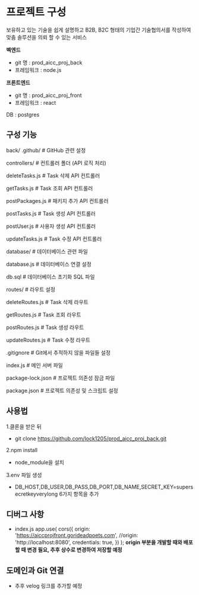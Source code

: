 # 프로젝트 구성 #

보유하고 있는 기술을 쉽게 설명하고 B2B, B2C 형태의 기업간 기술협의서를 작성하여 맞춤 솔루션을 의뢰 할 수 있는 서비스

**벡엔드** 
 - git 명 : prod_aicc_proj_back
 - 프레임워크 : node.js

**프론트엔드** 
 - git 명 : prod_aicc_proj_front
 - 프레임워크 : react

DB : postgres

## 구성 기능 ##

back/
.github/           # GitHub 관련 설정

controllers/       # 컨트롤러 폴더 (API 로직 처리)

deleteTasks.js     # Task 삭제 API 컨트롤러

getTasks.js        # Task 조회 API 컨트롤러

postPackages.js    # 패키지 추가 API 컨트롤러

postTasks.js       # Task 생성 API 컨트롤러

postUser.js        # 사용자 생성 API 컨트롤러

updateTasks.js     # Task 수정 API 컨트롤러

database/              # 데이터베이스 관련 파일

database.js        # 데이터베이스 연결 설정

db.sql             # 데이터베이스 초기화 SQL 파일

routes/                # 라우트 설정

deleteRoutes.js    # Task 삭제 라우트

getRoutes.js       # Task 조회 라우트

postRoutes.js      # Task 생성 라우트

updateRoutes.js    # Task 수정 라우트

.gitignore             # Git에서 추적하지 않을 파일들 설정

index.js               # 메인 서버 파일

package-lock.json      # 프로젝트 의존성 잠금 파일

package.json           # 프로젝트 의존성 및 스크립트 설정

## 사용법 ##
1.클론을 받은 뒤
 - git clone https://github.com/lock1205/prod_aicc_proj_back.git

2.npm install 
 - node_module을 설치

3.env 파일 생성
 - DB_HOST,DB_USER,DB_PASS,DB_PORT,DB_NAME,SECRET_KEY=supersecretkeyverylong
   6가지 항목을 추가

## 디버그 사항 ##
- index.js
   app.use(
   cors({
     origin: 'https://aiccprojfront.gorideadpoets.com',
     //origin: 'http://localhost:8080',
     credentials: true,
    })
  );
  **origin 부분을 개발할 때와 배포할 때 변경 필요, 추후 상수로 변경하여 저장할 예정**

## 도메인과 Git 연결 ##
- 추후 velog 링크를 추가할 예정
   




